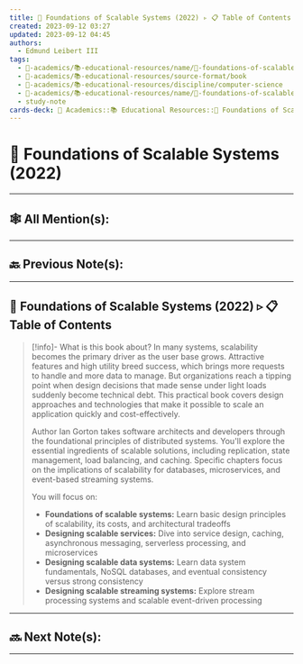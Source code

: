 ```yaml
---
title: 📕 Foundations of Scalable Systems (2022) ▹ 📋 Table of Contents
created: 2023-09-12 03:27
updated: 2023-09-12 04:45
authors:
  - Edmund Leibert III
tags:
  - 🔴-academics/📚-educational-resources/name/📕-foundations-of-scalable-systems-(2022)
  - 🔴-academics/📚-educational-resources/source-format/book
  - 🔴-academics/📚-educational-resources/discipline/computer-science
  - 🔴-academics/📚-educational-resources/name/📕-foundations-of-scalable-systems-(2022)/🔖-bookmark/📕-foundations-of-scalable-systems-(2022)/📕-foundations-of-scalable-systems-(2022)-▹-📋-table-of-contents
  - study-note
cards-deck: 🔴 Academics::📚 Educational Resources::📕 Foundations of Scalable Systems (2022)::📕 Foundations of Scalable Systems (2022) ▹ 📋 Table of Contents
---
```


#  📕 Foundations of Scalable Systems (2022)

---

## 🕸️ All Mention(s): 

---

## 🔙 Previous Note(s):

---

## 📕 Foundations of Scalable Systems (2022)  ▹ 📋 Table of Contents

> [!info]- What is this book about?
> In many systems, scalability becomes the primary driver as the user base grows. Attractive features and high utility breed success, which brings more requests to handle and more data to manage. But organizations reach a tipping point when design decisions that made sense under light loads suddenly become technical debt. This practical book covers design approaches and technologies that make it possible to scale an application quickly and cost-effectively.
> 
> Author Ian Gorton takes software architects and developers through the foundational principles of distributed systems. You'll explore the essential ingredients of scalable solutions, including replication, state management, load balancing, and caching. Specific chapters focus on the implications of scalability for databases, microservices, and event-based streaming systems.
> 
> You will focus on:
> - **Foundations of scalable systems:** Learn basic design principles of scalability, its costs, and architectural tradeoffs
> - **Designing scalable services:** Dive into service design, caching, asynchronous messaging, serverless processing, and microservices
> - **Designing scalable data systems:** Learn data system fundamentals, NoSQL databases, and eventual consistency versus strong consistency
> - **Designing scalable streaming systems:** Explore stream processing systems and scalable event-driven processing

---

## 🔜 Next Note(s):

---